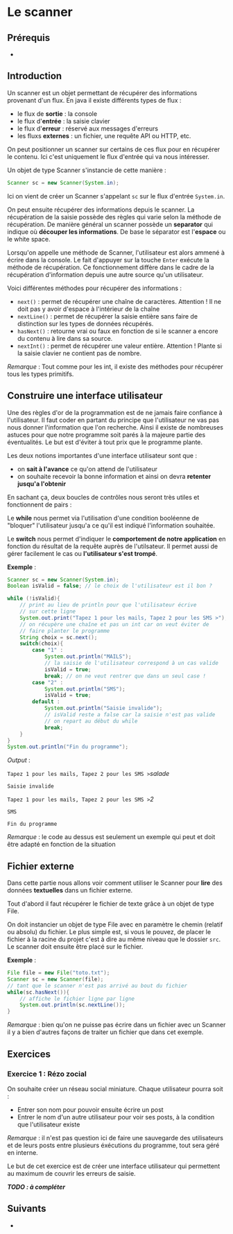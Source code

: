 # Le scanner

## Prérequis

+ []()

## Introduction

Un scanner est un objet permettant de récupérer des informations provenant d'un flux. En java il existe différents types de flux :

+ le flux de **sortie** : la console
+ le flux d'**entrée** : la saisie clavier
+ le flux d'**erreur** : réservé aux messages d'erreurs
+ les fluxs **externes** : un fichier, une requête API ou HTTP, etc.

On peut positionner un scanner sur certains de ces flux pour en récupérer le contenu. Ici c'est uniquement le flux d'entrée qui va nous intéresser.

Un objet de type Scanner s'instancie de cette manière :

```java
Scanner sc = new Scanner(System.in);
```

Ici on vient de créer un Scanner s'appelant `sc` sur le flux d'entrée `System.in`.

On peut ensuite récupérer des informations depuis le scanner. La récupération de la saisie possède des règles qui varie selon la méthode de récupération. De manière général un scanner possède un **separator** qui indique où **découper les informations**. De base le séparator est l'**espace** ou le white space.

Lorsqu'on appelle une méthode de Scanner, l'utilisateur est alors ammené à écrire dans la console. Le fait d'appuyer sur la touche `Enter` exécute la méthode de récupération. Ce fonctionnement diffère dans le cadre de la récupération d'information depuis une autre source qu'un utilisateur.

Voici différentes méthodes pour récupérer des informations :

+ `next()` : permet de récupérer une chaîne de caractères. Attention ! Il ne doit pas y avoir d'espace à l'intérieur de la chaîne
+ `nextLine()` : permet de récupérer la saisie entière sans faire de distinction sur les types de données récupérés.
+ `hasNext()` : retourne vrai ou faux en fonction de si le scanner a encore du contenu à lire dans sa source.
+ `nextInt()` : permet de récupérer une valeur entière. Attention ! Plante si la saisie clavier ne contient pas de nombre.

*Remarque* : Tout comme pour les int, il existe des méthodes pour récupérer tous les types primitifs.

## Construire une interface utilisateur

Une des règles d'or de la programmation est de ne jamais faire confiance à l'utilisateur. Il faut coder en partant du principe que l'utilisateur ne vas pas nous donner l'information que l'on recherche. Ainsi il existe de nombreuses astuces pour que notre programme soit parés à la majeure partie des éventualités. Le but est d'éviter à tout prix que le programme plante.

Les deux notions importantes d'une interface utilisateur sont que :

+ on **sait à l'avance** ce qu'on attend de l'utilisateur
+ on souhaite recevoir la bonne information et ainsi on devra **retenter jusqu'a l'obtenir**

En sachant ça, deux boucles de contrôles nous seront très utiles et fonctionnent de pairs :

Le **while** nous permet via l'utilisation d'une condition booléenne de "bloquer" l'utilisateur jusqu'a ce qu'il est indiqué l'information souhaitée.

Le **switch** nous permet d'indiquer le **comportement de notre application** en fonction du résultat de la requête auprès de l'utilsateur. Il permet aussi de gérer facilement le cas ou **l'utilisateur s'est trompé**.

**Exemple** :

```java
Scanner sc = new Scanner(System.in);
Boolean isValid = false; // le choix de l'utilisateur est il bon ?

while (!isValid){
    // print au lieu de println pour que l'utilisateur écrive 
    // sur cette ligne
    System.out.print("Tapez 1 pour les mails, Tapez 2 pour les SMS >"); 
    // on récupère une chaîne et pas un int car on veut éviter de 
    // faire planter le programme
    String choix = sc.next();  
    switch(choix){
        case "1" :
            System.out.println("MAILS");
            // la saisie de l'utilisateur correspond à un cas valide
            isValid = true; 
            break; // on ne veut rentrer que dans un seul case !
        case "2" :
            System.out.println("SMS");
            isValid = true;
        default :
            System.out.println("Saisie invalide");
            // isValid reste a false car la saisie n'est pas valide
            // on repart au début du while
            break;
    }
}
System.out.println("Fin du programme");
```

*Output* :

`Tapez 1 pour les mails, Tapez 2 pour les SMS >`*salade*

`Saisie invalide`

`Tapez 1 pour les mails, Tapez 2 pour les SMS >`*2*

`SMS`

`Fin du programme`

*Remarque* : le code au dessus est seulement un exemple qui peut et doit être adapté en fonction de la situation

## Fichier externe

Dans cette partie nous allons voir comment utiliser le Scanner pour **lire** des données **textuelles** dans un fichier externe.

Tout d'abord il faut récupérer le fichier de texte grâce à un objet de type File.

On doit instancier un objet de type File avec en paramètre le chemin (relatif ou absolu) du fichier. Le plus simple est, si vous le pouvez, de placer le fichier à la racine du projet c'est à dire au même niveau que le dossier `src`. Le scanner doit ensuite être placé sur le fichier.

**Exemple** :

```java
File file = new File("toto.txt");
Scanner sc = new Scanner(file);
// tant que le scanner n'est pas arrivé au bout du fichier
while(sc.hasNext()){ 
    // affiche le fichier ligne par ligne
    System.out.println(sc.nextLine()); 
}
```

*Remarque* : bien qu'on ne puisse pas écrire dans un fichier avec un Scanner il y a bien d'autres façons de traiter un fichier que dans cet exemple.

## Exercices

### Exercice 1 : Rézo zocial

On souhaite créer un réseau social miniature. Chaque utilisateur pourra soit :

+ Entrer son nom pour pouvoir ensuite écrire un post
+ Entrer le nom d'un autre utilisateur pour voir ses posts, à la condition que l'utilisateur existe

*Remarque* : il n'est pas question ici de faire une sauvegarde des utilisateurs et de leurs posts entre plusieurs éxécutions du programme, tout sera géré en interne.

Le but de cet exercice est de créer une interface utilisateur qui permettent au maximum de couvrir les erreurs de saisie.

***TODO : à compléter***

## Suivants

+ []()
